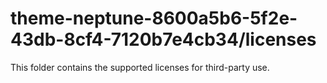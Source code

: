# theme-neptune-8600a5b6-5f2e-43db-8cf4-7120b7e4cb34/licenses

This folder contains the supported licenses for third-party use.
